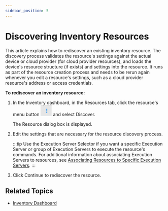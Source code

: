 ```yaml
---
sidebar_position: 5
---
```


# Discovering Inventory Resources

This article explains how to rediscover an existing inventory resource. The discovery process validates the resource's settings against the actual device or cloud provider (for cloud provider resources), and loads the device's resource structure (if exists) and settings into the resource. It runs as part of the resource creation process and needs to be rerun again whenever you edit a resource's settings, such as a cloud provider resource's address or access credentials.

**To rediscover an inventory resource:**

1. In the Inventory dashboard, in the Resources tab, click the resource's menu button ![](/Images/CloudShell-Portal/Manage/ExecutionServersServersMenuButton_35x34.png) and select Discover.
    
    The Resource dialog box is displayed.
    
2. Edit the settings that are necessary for the resource discovery process.
    
    :::tip
    Use the Execution Server Selector if you want a specific Execution Server or group of Execution Servers to execute the resource's commands. For additional information about associating Execution Servers to resources, see [Associating Resources to Specific Execution Servers](./associate-resources-to-es.md).
    :::
    
3. Click Continue to rediscover the resource.

## Related Topics

- [Inventory Dashboard](../inventory-dashboard.md)
